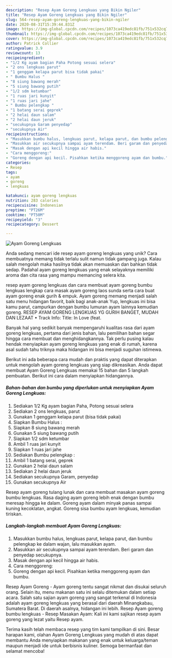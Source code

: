 ```yaml
---
description: "Resep Ayam Goreng Lengkuas yang Bikin Ngiler"
title: "Resep Ayam Goreng Lengkuas yang Bikin Ngiler"
slug: 564-resep-ayam-goreng-lengkuas-yang-bikin-ngiler
date: 2020-08-31T15:39:44.831Z
image: https://img-global.cpcdn.com/recipes/1073ca419edc81fb/751x532cq70/ayam-goreng-lengkuas-foto-resep-utama.jpg
thumbnail: https://img-global.cpcdn.com/recipes/1073ca419edc81fb/751x532cq70/ayam-goreng-lengkuas-foto-resep-utama.jpg
cover: https://img-global.cpcdn.com/recipes/1073ca419edc81fb/751x532cq70/ayam-goreng-lengkuas-foto-resep-utama.jpg
author: Patrick Collier
ratingvalue: 3.9
reviewcount: 13
recipeingredient:
- "1/2 Kg ayam bagian Paha Potong sesuai selera"
- "2 ons lengkuas parut"
- "1 genggam kelapa parut bisa tidak pakai"
- " Bumbu Halus "
- "8 siung bawang merah"
- "5 siung bawang putih"
- "1/2 sdm ketumbar"
- "1 ruas jari kunyit"
- "1 ruas jari jahe"
- " Bumbu pelengkap "
- "1 batang serai geprek"
- "2 helai daun salam"
- "2 helai daun jeruk"
- "secukupnya Garam penyedap"
- "secukupnya Air"
recipeinstructions:
- "Masukkan bumbu halus, lengkuas parut, kelapa parut, dan bumbu pelengkap ke dalam wajan, lalu masukkan ayam."
- "Masukkan air secukupnya sampai ayam terendam. Beri garam dan penyedap secukupnya."
- "Masak dengan api kecil hingga air habis."
- "Cara menggoreng:"
- "Goreng dengan api kecil. Pisahkan ketika menggoreng ayam dan bumbu."
categories:
- Resep
tags:
- ayam
- goreng
- lengkuas

katakunci: ayam goreng lengkuas 
nutrition: 283 calories
recipecuisine: Indonesian
preptime: "PT26M"
cooktime: "PT50M"
recipeyield: "3"
recipecategory: Dessert

---
```



![Ayam Goreng Lengkuas](https://img-global.cpcdn.com/recipes/1073ca419edc81fb/751x532cq70/ayam-goreng-lengkuas-foto-resep-utama.jpg)

Anda sedang mencari ide resep ayam goreng lengkuas yang unik? Cara membuatnya memang tidak terlalu sulit namun tidak gampang juga. Kalau salah mengolah maka hasilnya tidak akan memuaskan dan bahkan tidak sedap. Padahal ayam goreng lengkuas yang enak selayaknya memiliki aroma dan cita rasa yang mampu memancing selera kita.

resep ayam goreng lengkuas dan cara membuat ayam goreng bumbu lengkuas lengkap cara masak ayam goreng laos sunda serta cara buat ayam goreng enak gurih &amp; empuk. Ayam goreng memang menjadi salah satu menu hidangan favorit, baik bagi anak-anak Yup, lengkuas ini bisa kamu parut, campurkan dengan bumbu lumuran ayam lainnya kemudian goreng. RESEP AYAM GORENG LENGKUAS YG GURIH BANGET, MUDAH DAN LEZAAT • Track Info: Title: In Love (feat.

Banyak hal yang sedikit banyak mempengaruhi kualitas rasa dari ayam goreng lengkuas, pertama dari jenis bahan, lalu pemilihan bahan segar hingga cara membuat dan menghidangkannya. Tak perlu pusing kalau hendak menyiapkan ayam goreng lengkuas yang enak di rumah, karena asal sudah tahu triknya maka hidangan ini bisa menjadi suguhan istimewa.


Berikut ini ada beberapa cara mudah dan praktis yang dapat diterapkan untuk mengolah ayam goreng lengkuas yang siap dikreasikan. Anda dapat membuat Ayam Goreng Lengkuas memakai 15 bahan dan 5 langkah pembuatan. Berikut ini cara dalam menyiapkan hidangannya.

<!--inarticleads1-->

##### Bahan-bahan dan bumbu yang diperlukan untuk menyiapkan Ayam Goreng Lengkuas:

1. Sediakan 1/2 Kg ayam bagian Paha, Potong sesuai selera
1. Sediakan 2 ons lengkuas, parut
1. Gunakan 1 genggam kelapa parut (bisa tidak pakai)
1. Siapkan  Bumbu Halus :
1. Siapkan 8 siung bawang merah
1. Gunakan 5 siung bawang putih
1. Siapkan 1/2 sdm ketumbar
1. Ambil 1 ruas jari kunyit
1. Siapkan 1 ruas jari jahe
1. Sediakan  Bumbu pelengkap :
1. Ambil 1 batang serai, geprek
1. Gunakan 2 helai daun salam
1. Sediakan 2 helai daun jeruk
1. Sediakan secukupnya Garam, penyedap
1. Gunakan secukupnya Air


Resep ayam goreng tulang lunak dan cara membuat masakan ayam goreng bumbu lengkuas. Rasa daging ayam goreng lebih enak dengan bumbu meresap hingga ke dalam. Goreng ayam dalam minyak panas sampai kuning kecoklatan, angkat. Goreng sisa bumbu ayam lengkuas, kemudian tiriskan. 

<!--inarticleads2-->

##### Langkah-langkah membuat Ayam Goreng Lengkuas:

1. Masukkan bumbu halus, lengkuas parut, kelapa parut, dan bumbu pelengkap ke dalam wajan, lalu masukkan ayam.
1. Masukkan air secukupnya sampai ayam terendam. Beri garam dan penyedap secukupnya.
1. Masak dengan api kecil hingga air habis.
1. Cara menggoreng:
1. Goreng dengan api kecil. Pisahkan ketika menggoreng ayam dan bumbu.


Resep Ayam Goreng - Ayam goreng tentu sangat nikmat dan disukai seluruh orang. Selain itu, menu makanan satu ini selalu ditemukan dalam setiap acara. Salah satu sajian ayam goreng yang sangat terkenal di Indonesia adalah ayam goreng lengkuas yang berasal dari daerah Minangkabau, Sumatera Barat. Di daerah asalnya, hidangan ini lebih. Resep Ayam goreng bumbu lengkuas - Resep Masakan Ayam: Kali ini kami sajikan resep ayam goreng yang lezat yaitu Resep ayam. 

Terima kasih telah membaca resep yang tim kami tampilkan di sini. Besar harapan kami, olahan Ayam Goreng Lengkuas yang mudah di atas dapat membantu Anda menyiapkan makanan yang enak untuk keluarga/teman maupun menjadi ide untuk berbisnis kuliner. Semoga bermanfaat dan selamat mencoba!
